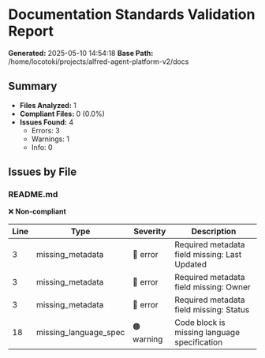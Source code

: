 # Documentation Standards Validation Report

**Generated:** 2025-05-10 14:54:18
**Base Path:** /home/locotoki/projects/alfred-agent-platform-v2/docs

## Summary

- **Files Analyzed:** 1
- **Compliant Files:** 0 (0.0%)
- **Issues Found:** 4
  - Errors: 3
  - Warnings: 1
  - Info: 0

## Issues by File

### README.md

❌ **Non-compliant**

| Line | Type | Severity | Description |
|------|------|----------|-------------|
| 3 | missing_metadata | 🔴 error | Required metadata field missing: Last Updated |
| 3 | missing_metadata | 🔴 error | Required metadata field missing: Owner |
| 3 | missing_metadata | 🔴 error | Required metadata field missing: Status |
| 18 | missing_language_spec | 🟠 warning | Code block is missing language specification |
